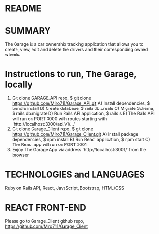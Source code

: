 # README

# SUMMARY
The Garage is a car ownership tracking application that allows you to create, view, edit and delete the drivers and their corresponding owned wheels.

# Instructions to run, The Garage, locally
1) Git clone GARAGE_API repo, $ git clone https://github.com/Miro711/Garage_API.git
    A) Install dependencies, $ bundle install
    B) Create database, $ rails db:create
    C) Migrate Schema, $ rails db:migrate 
    D) Run Rails API application, $ rails s
    E) The Rails API will run on PORT 3000 with routes starting with 'http://localhost:3000/api/v1/...' 
2) Git clone Garage_Client repo, $ git clone https://github.com/Miro711/Garage_Client.git
    A) Install package dependencies, $ npm install
    B) Run React application, $ npm start
    C) The React app will run on PORT 3001
3) Enjoy The Garage App via address 'http://localhost:3001/' from the browser

# TECHNOLOGIES and LANGUAGES
Ruby on Rails API, React, JavaScript, Bootstrap, HTML/CSS

# REACT FRONT-END
Please go to Garage_Client github repo, https://github.com/Miro711/Garage_Client
